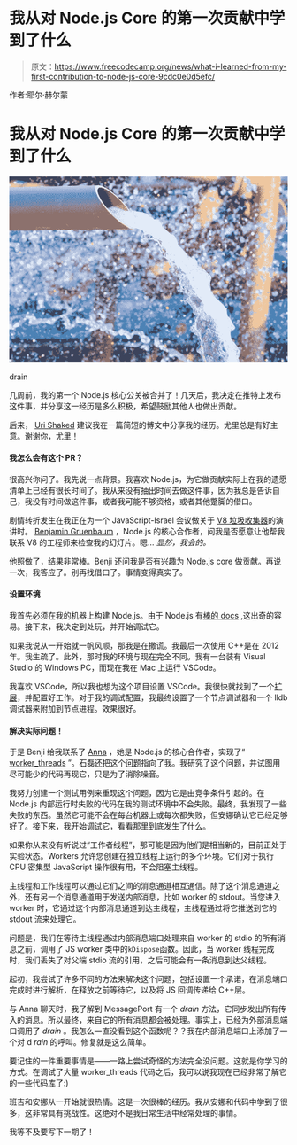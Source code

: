 # 我从对 Node.js Core 的第一次贡献中学到了什么

> 原文：<https://www.freecodecamp.org/news/what-i-learned-from-my-first-contribution-to-node-js-core-9cdc0e0d5efc/>

作者:耶尔·赫尔蒙

# 我从对 Node.js Core 的第一次贡献中学到了什么

![1*TMcOrpatfD5sTKioEqsMKg](img/a288c7f57908e84836e4291a6c11a68e.png)

drain

几周前，我的第一个 Node.js 核心公关被合并了！几天后，我决定在推特上发布这件事，并分享这一经历是多么积极，希望鼓励其他人也做出贡献。

后来， [Uri Shaked](https://www.freecodecamp.org/news/what-i-learned-from-my-first-contribution-to-node-js-core-9cdc0e0d5efc/undefined) 建议我在一篇简短的博文中分享我的经历。尤里总是有好主意。谢谢你，尤里！

#### 我怎么会有这个 PR？

很高兴你问了。我先说一点背景。我喜欢 Node.js，为它做贡献实际上在我的遗愿清单上已经有很长时间了。我从来没有抽出时间去做这件事，因为我总是告诉自己，我没有时间做这件事，或者我可能不够资格，或者其他蹩脚的借口。

剧情转折发生在我正在为一个 JavaScript-Israel 会议做关于 [V8 垃圾收集器](https://docs.google.com/presentation/d/14CVuylg19RUnNLz525ecSHTyN7upVdF196WNtzhqdoA/edit?usp=sharing)的演讲时。 [Benjamin Gruenbaum](https://github.com/benjamingr) ，Node.js 的核心合作者，问我是否愿意让他帮我联系 V8 的工程师来检查我的幻灯片。嗯… *显然，我会的。*

他照做了，结果非常棒。Benji 还问我是否有兴趣为 Node.js core 做贡献。再说一次，我答应了。别再找借口了。事情变得真实了。

#### 设置环境

我首先必须在我的机器上构建 Node.js。由于 Node.js 有[棒的 docs](https://github.com/nodejs/node/blob/master/BUILDING.md) ,这出奇的容易。接下来，我决定到处玩，并开始调试它。

如果我说从一开始就一帆风顺，那我是在撒谎。我最后一次使用 C++是在 2012 年。我生疏了。此外，那时我的环境与现在完全不同。我有一台装有 Visual Studio 的 Windows PC，而现在我在 Mac 上运行 VSCode。

我喜欢 VSCode，所以我也想为这个项目设置 VSCode。我很快就找到了一个[扩展](https://marketplace.visualstudio.com/items?itemName=ms-vscode.cpptools)，并配置好工作。对于我的调试配置，我最终设置了一个节点调试器和一个 lldb 调试器来附加到节点进程。效果很好。

#### 解决实际问题！

于是 Benji 给我联系了 [Anna](https://github.com/addaleax) ，她是 Node.js 的核心合作者，实现了“ [worker_threads](https://nodejs.org/api/worker_threads.html) ”。石磊还把这个[问题](https://github.com/nodejs/node/issues/24636)指向了我。我研究了这个问题，并试图用尽可能少的代码再现它，只是为了消除噪音。

我努力创建一个测试用例来重现这个问题，因为它是由竞争条件引起的。在 Node.js 内部运行时失败的代码在我的测试环境中不会失败。最终，我发现了一些失败的东西。虽然它可能不会在每台机器上或每次都失败，但安娜确认它已经足够好了。接下来，我开始调试它，看看那里到底发生了什么。

如果你从来没有听说过“工作者线程”，那可能是因为他们是相当新的，目前正处于实验状态。Workers 允许您创建在独立线程上运行的多个环境。它们对于执行 CPU 密集型 JavaScript 操作很有用，不会阻塞主线程。

主线程和工作线程可以通过它们之间的消息通道相互通信。除了这个消息通道之外，还有另一个消息通道用于发送内部消息，比如 worker 的 stdout。当您进入 worker 时，它通过这个内部消息通道到达主线程，主线程通过将它推送到它的 stdout 流来处理它。

问题是，我们在等待主线程通过内部消息端口处理来自 worker 的 stdio 的所有消息之前，调用了 JS worker 类中的`kDispose`函数。因此，当 worker 线程完成时，我们丢失了对父端 stdio 流的引用，之后可能会有一条消息到达父线程。

起初，我尝试了许多不同的方法来解决这个问题，包括设置一个承诺，在消息端口完成时进行解析，在释放之前等待它，以及将 JS 回调传递给 C++层。

与 Anna 聊天时，我了解到 MessagePort 有一个 *drain* 方法，它同步发出所有传入的消息。所以最终，来自它的所有消息都会被处理。事实上，已经为外部消息端口调用了 *drain* 。我怎么一直没看到这个函数呢？？我在内部消息端口上添加了一个对 d *rain* 的呼叫。修复就是这么简单。

要记住的一件重要事情是——一路上尝试奇怪的方法完全没问题。这就是你学习的方式。在调试了大量 worker_threads 代码之后，我可以说我现在已经非常了解它的一些代码库了:)

班吉和安娜从一开始就很热情。这是一次很棒的经历。我从安娜和代码中学到了很多，这非常具有挑战性。这绝对不是我日常生活中经常处理的事情。

我等不及要写下一期了！